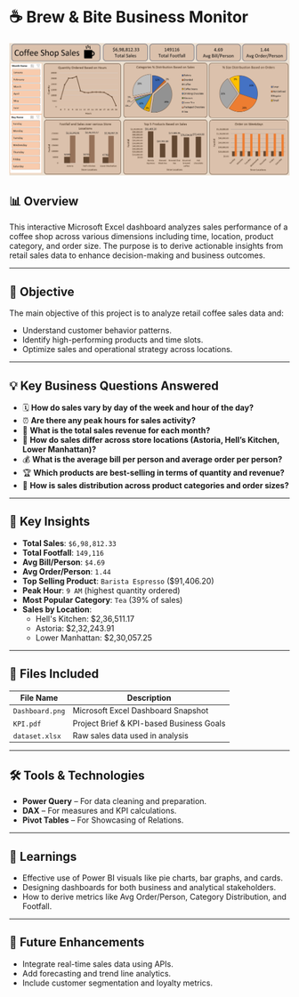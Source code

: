 # ☕ Brew & Bite Business Monitor

![Coffee Shop Sales Dashboard](Dashboard.png)

## 📊 Overview

This interactive Microsoft Excel dashboard analyzes sales performance of a coffee shop across various dimensions including time, location, product category, and order size. The purpose is to derive actionable insights from retail sales data to enhance decision-making and business outcomes.

---

## 🎯 Objective

The main objective of this project is to analyze retail coffee sales data and:
- Understand customer behavior patterns.
- Identify high-performing products and time slots.
- Optimize sales and operational strategy across locations.

---

## 💡 Key Business Questions Answered

- 🗓️ **How do sales vary by day of the week and hour of the day?**
- ⏰ **Are there any peak hours for sales activity?**
- 📅 **What is the total sales revenue for each month?**
- 🏬 **How do sales differ across store locations (Astoria, Hell’s Kitchen, Lower Manhattan)?**
- 💰 **What is the average bill per person and average order per person?**
- 🏆 **Which products are best-selling in terms of quantity and revenue?**
- 🧾 **How is sales distribution across product categories and order sizes?**

---

## 📌 Key Insights

- **Total Sales**: `$6,98,812.33`
- **Total Footfall**: `149,116`
- **Avg Bill/Person**: `$4.69`
- **Avg Order/Person**: `1.44`
- **Top Selling Product**: `Barista Espresso` ($91,406.20)
- **Peak Hour**: `9 AM` (highest quantity ordered)
- **Most Popular Category**: `Tea` (39% of sales)
- **Sales by Location**:
  - Hell's Kitchen: $2,36,511.17
  - Astoria: $2,32,243.91
  - Lower Manhattan: $2,30,057.25

---

## 📂 Files Included

| File Name       | Description                               |
|----------------|-------------------------------------------|
| `Dashboard.png` | Microsoft Excel Dashboard Snapshot              |
| `KPI.pdf`       | Project Brief & KPI-based Business Goals |
| `dataset.xlsx`  | Raw sales data used in analysis          |

---

## 🛠 Tools & Technologies

- **Power Query** – For data cleaning and preparation.
- **DAX** – For measures and KPI calculations.
- **Pivot Tables** – For Showcasing of Relations.
---

## 🧠 Learnings

- Effective use of Power BI visuals like pie charts, bar graphs, and cards.
- Designing dashboards for both business and analytical stakeholders.
- How to derive metrics like Avg Order/Person, Category Distribution, and Footfall.

---

## 📌 Future Enhancements

- Integrate real-time sales data using APIs.
- Add forecasting and trend line analytics.
- Include customer segmentation and loyalty metrics.
